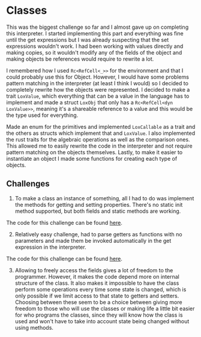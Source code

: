 # Classes 

This was the biggest challenge so far and I almost gave up on completing this interpreter. I started implementing this part and everything was fine until the get expressions but I was already suspecting that the set expressions wouldn't work. I had been working with values directly and making copies, so it wouldn't modify any of the fields of the object and making objects be references would require to rewrite a lot.

I remembered how I used `Rc<RefCell<_>>` for the environment and that I could probably use this for Object. However, I would have some problems pattern matching in the interpreter (at least I think I would) so I decided to completely rewrite how the objects were represented. I decided to make a trait `LoxValue`, which everything that can be a value in the language has to implement and made a struct `LoxObj` that only has a `Rc<RefCell<dyn LoxValue>>`, meaning it's a shareable reference to a value and this would be the type used for everything.

Made an enum for the primitives and implemented `LoxCallable` as a trait and the others as structs which implement that and `LoxValue`. I also implemented the rust traits for the algebraic operations as well as the comparison ones. This allowed me to easily rewrite the code in the interpreter and not require pattern matching on the objects themselves. Lastly, to make it easier to instantiate an object I made some functions for creating each type of objects.

## Challenges

1. To make a class an instance of something, all I had to do was implement the methods for getting and setting properties. There's no static init method supported, but both fields and static methods are working.

The code for this challenge can be found [here](https://github.com/EdSwordsmith/crafting_interpreters/tree/12_static).

2. Relatively easy challenge, had to parse getters as functions with no parameters and made them be invoked automatically in the get expression in the interpreter. 

The code for this challenge can be found [here](https://github.com/EdSwordsmith/crafting_interpreters/tree/12_getters).

3. Allowing to freely access the fields gives a lot of freedom to the programmer. However, it makes the code depend more on internal structure of the class. It also makes it impossible to have the class perform some operations every time some state is changed, which is only possible if we limit access to that state to getters and setters. Choosing between these seem to be a choice between giving more freedom to those who will use the classes or making life a little bit easier for who programs the classes, since they will know how the class is used and won't have to take into account state being changed without using methods.

